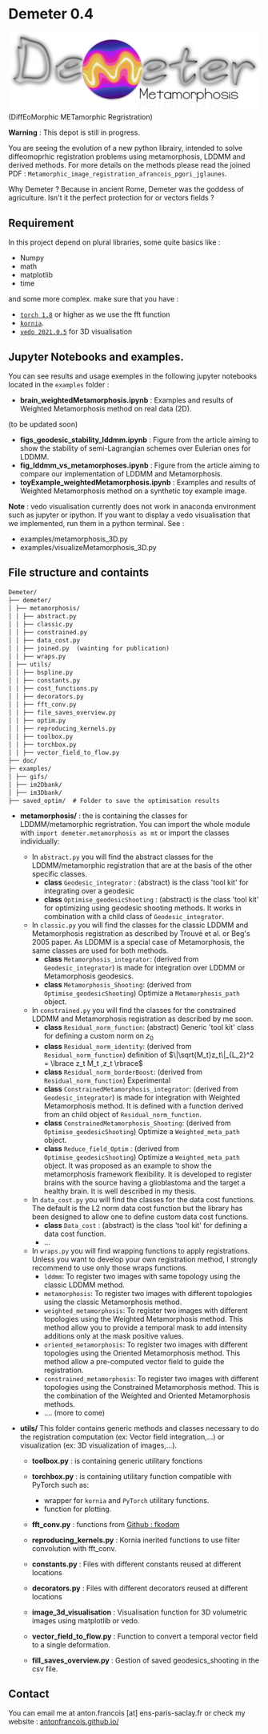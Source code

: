 # Demeter 0.4
![](demeter_logo_darkLight.png)
(DiffEoMorphic METamorphic Regristration)

**Warning** : This depot is still in progress.

You are seeing the evolution of a new python librairy, intended to solve 
diffeomoprhic registration problems using metamorphosis, LDDMM and 
derived methods.
For more details on the methods please read the joined PDF :
`Metamorphic_image_registration_afrancois_pgori_jglaunes`.

Why Demeter ? Because in ancient Rome, Demeter was the goddess of agriculture.
Isn't it the perfect protection for or vectors fields ? 

## Requirement 

In this project depend on plural libraries, some quite basics like :
- Numpy 
- math 
- matplotlib 
- time

and some more complex. make sure that you have :
- [`torch 1.8`](https://pytorch.org/) or higher as we use the fft function 
- [`kornia`](https://pypi.org/project/kornia/).
- [`vedo 2021.0.5`](https://vedo.embl.es/) for 3D visualisation

## Jupyter Notebooks and examples.

You can see results and usage exemples in the following jupyter notebooks located in the `examples` folder :
- **brain_weightedMetamorphosis.ipynb** : Examples and results of Weighted Metamorphosis method on real data (2D).

(to be updated soon)
- **figs_geodesic_stability_lddmm.ipynb** : Figure from the article aiming to show the stability 
  of semi-Lagrangian schemes over Eulerian ones for LDDMM.
- **fig_lddmm_vs_metamorphoses.ipynb** : Figure from the article aiming to 
compare our implementation of LDDMM and Metamorphosis.
- **toyExample_weightedMetamorphosis.ipynb** : Examples and results of Weighted Metamorphosis method on a synthetic toy example image.

__Note__ : vedo visualisation currently does not work in anaconda environment such as jupyter or ipython.
If you want to display a vedo visualisation that we implemented, run them in a python terminal. 
See :
- examples/metamorphosis_3D.py
- examples/visualizeMetamorphosis_3D.py

## File structure and containts
```
Demeter/
├── demeter/
│ ├── metamorphosis/
│ │ ├── abstract.py
│ │ ├── classic.py
│ │ ├── constrained.py
│ │ ├── data_cost.py 
│ │ ├── joined.py  (wainting for publication)
│ │ ├── wraps.py
│ ├── utils/
│ │ ├── bspline.py
│ │ ├── constants.py
| │ ├── cost_functions.py
│ │ ├── decorators.py
│ │ ├── fft_conv.py
│ │ ├── file_saves_overview.py
│ │ ├── optim.py
│ │ ├── reproducing_kernels.py
│ │ ├── toolbox.py
│ │ ├── torchbox.py
│ │ ├── vector_field_to_flow.py
├── doc/
├─ examples/
│ ├── gifs/
│ ├── im2Dbank/
│ ├── im3Dbank/
├── saved_optim/  # Folder to save the optimisation results
```
- **metamorphosis/** : the is containing the classes for LDDMM/metamorphic
regristration.
You  can import the whole module with 
`import demeter.metamorphosis as mt`
or import the classes individually:
  - In `abstract.py` you will find the abstract classes for the LDDMM/metamorphic registration that are at the basis of the other specific classes.
    - **class** `Geodesic_integrator` : (abstract) is the class 'tool kit' for integrating over a geodesic
    - **class** `Optimise_geodesicShooting` : (abstract) is the class 'tool kit' for optimizing using geodesic shooting methods. It works in combination with a child class of `Geodesic_integrator`.
  - In `classic.py` you will find the classes for the classic LDDMM and Metamorphosis registration as described by Trouvé et al. or Beg's 2005 paper. As LDDMM is a special case of Metamorphosis, the same classes are used for both methods. 
    - **class** `Metamorphosis_integrator`: (derived from `Geodesic_integrator`) is made for integration over LDDMM or Metamorphosis geodesics.
    - **class** `Metamorphosis_Shooting`: (derived from `Optimise_geodesicShooting`) Optimize a `Metamorphosis_path` object.
  - In `constrained.py` you will find the classes for the constrained LDDMM and Metamorphosis registration as described by me soon.
    - **class** `Residual_norm_function`: (abstract) Generic 'tool kit' class for defining a custom norm on $z_0$
    - **class** `Residual_norm_identity`: (derived from `Residual_norm_function`) definition of $\|\sqrt{M_t}z_t\|_{L_2}^2 = \lbrace z_t M_t ,z_t \rbrace$
    - **class** `Residual_norm_borderBoost`: (derived from `Residual_norm_function`) Experimental
    - **class** `ConstrainedMetamorphosis_integrator`: (derived from `Geodesic_integrator`) is made for integration with Weighted Metamorphosis method. It is defined with a function derived from an child object of `Residual_norm_function`.
    - **class** `ConstrainedMetamorphosis_Shooting`: (derived from `Optimise_geodesicShooting`) Optimize a `Weighted_meta_path` object.
    - **class** `Reduce_field_Optim` : (derived from `Optimise_geodesicShooting`) Optimize a `Weighted_meta_path` object. It was proposed as an example to show the metamorphosis framework flexibility. It is developed to register brains with the source having a glioblastoma and the target a healthy brain. It is well described in my thesis. 
  - In `data_cost.py` you will find the classes for the data cost functions. The default is the L2 norm data cost function but the library has been designed to allow one to define custom data cost functions.
    - **class** `Data_cost` : (abstract) is the class 'tool kit' for defining a data cost function.
    - ...
  - In `wraps.py` you will find wrapping functions to apply registrations. Unless you want to develop your own registration method, I strongly recommend to use only those wraps functions.
    - `lddmm`: To register two images with same topology using the classic LDDMM method.
    - `metamorphosis`: To register two images with different topologies using the classic Metamorphosis method.
    - `weighted_metamorphosis`: To register two images with different topologies using the Weighted Metamorphosis method. This method allow you to provide a temporal mask to add intensity additions only at the mask positive values.
    - `oriented_metamorphosis`: To register two images with different topologies using the Oriented Metamorphosis method. This method allow a pre-computed vector field to guide the registration.
    - `constrained_metamorphosis`: To register two images with different topologies using the Constrained Metamorphosis method. This is the combination of the Weighted and Oriented Metamorphosis methods.
    - .... (more to come)
- **utils/** This folder contains generic methods and classes necessary to do the registration computation (ex: Vector field integration,...) or visualization (ex: 3D visualization of images,...).

  - **toolbox.py** : is containing generic utilitary fonctions
  - **torchbox.py** : is containing utilitary function compatible with PyTorch 
  such as: 
    - wrapper for `kornia` and `PyTorch` utilitary functions.
    - function for plotting. 
  - **fft_conv.py** : functions from [Github : fkodom](https://github.com/fkodom/fft-conv-pytorch)

  - **reproducing_kernels.py** : Kornia inerited functions to use filter convolution
  with fft_conv. 

  - **constants.py** : Files with different constants reused at different locations
  - **decorators.py** : Files with different decorators reused at different locations
  - **image_3d_visualisation** : Visualisation function for 3D volumetric images using matplotlib or vedo.
  - **vector_field_to_flow.py** : Function to convert a temporal vector field to a single deformation.
  - **fill_saves_overview.py** : Gestion of saved geodesics_shooting in the csv file.

## Contact

You can email me at anton.francois [at] ens-paris-saclay.fr or check my website : [antonfrancois.github.io/](antonfrancois.github.io/)